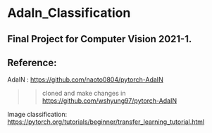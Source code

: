 # AdaIn_Classification

## Final Project for Computer Vision 2021-1.

## Reference: 
AdaIN : https://github.com/naoto0804/pytorch-AdaIN

>> cloned and make changes in https://github.com/wshyung97/pytorch-AdaIN

Image classification: https://pytorch.org/tutorials/beginner/transfer_learning_tutorial.html
